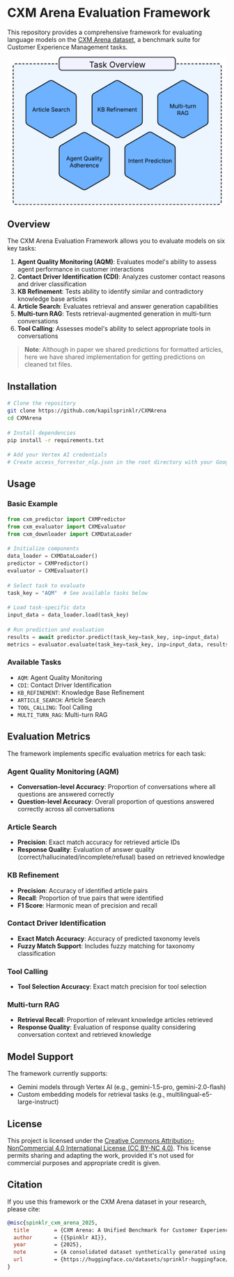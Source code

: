 # CXM Arena Evaluation Framework

This repository provides a comprehensive framework for evaluating language models on the [CXM Arena dataset](https://huggingface.co/datasets/sprinklr-huggingface/CXM_Arena), a benchmark suite for Customer Experience Management tasks.

<p align="center">
  <img src="assets/task_overview.png" width="600"/>
</p>


## Overview

The CXM Arena Evaluation Framework allows you to evaluate models on six key tasks:

1. **Agent Quality Monitoring (AQM)**: Evaluates model's ability to assess agent performance in customer interactions
2. **Contact Driver Identification (CDI)**: Analyzes customer contact reasons and driver classification
3. **KB Refinement**: Tests ability to identify similar and contradictory knowledge base articles
4. **Article Search**: Evaluates retrieval and answer generation capabilities
5. **Multi-turn RAG**: Tests retrieval-augmented generation in multi-turn conversations
6. **Tool Calling**: Assesses model's ability to select appropriate tools in conversations

> **Note**: Although in paper we shared predictions for formatted articles, here we have shared implementation for getting predictions on cleaned txt files.

## Installation

```bash
# Clone the repository
git clone https://github.com/kapilsprinklr/CXMArena
cd CXMArena

# Install dependencies
pip install -r requirements.txt

# Add your Vertex AI credentials
# Create access_forrestor_nlp.json in the root directory with your Google Cloud credentials
```

## Usage

### Basic Example

```python
from cxm_predictor import CXMPredictor
from cxm_evaluator import CXMEvaluator
from cxm_downloader import CXMDataLoader

# Initialize components
data_loader = CXMDataLoader()
predictor = CXMPredictor()
evaluator = CXMEvaluator()

# Select task to evaluate
task_key = "AQM"  # See available tasks below

# Load task-specific data
input_data = data_loader.load(task_key)

# Run prediction and evaluation
results = await predictor.predict(task_key=task_key, inp=input_data)
metrics = evaluator.evaluate(task_key=task_key, inp=input_data, results=results)
```

### Available Tasks

- `AQM`: Agent Quality Monitoring
- `CDI`: Contact Driver Identification 
- `KB_REFINEMENT`: Knowledge Base Refinement
- `ARTICLE_SEARCH`: Article Search
- `TOOL_CALLING`: Tool Calling
- `MULTI_TURN_RAG`: Multi-turn RAG

## Evaluation Metrics

The framework implements specific evaluation metrics for each task:

### Agent Quality Monitoring (AQM)
- **Conversation-level Accuracy**: Proportion of conversations where all questions are answered correctly
- **Question-level Accuracy**: Overall proportion of questions answered correctly across all conversations

### Article Search
- **Precision**: Exact match accuracy for retrieved article IDs
- **Response Quality**: Evaluation of answer quality (correct/hallucinated/incomplete/refusal) based on retrieved knowledge

### KB Refinement
- **Precision**: Accuracy of identified article pairs
- **Recall**: Proportion of true pairs that were identified
- **F1 Score**: Harmonic mean of precision and recall

### Contact Driver Identification
- **Exact Match Accuracy**: Accuracy of predicted taxonomy levels
- **Fuzzy Match Support**: Includes fuzzy matching for taxonomy classification

### Tool Calling
- **Tool Selection Accuracy**: Exact match precision for tool selection

### Multi-turn RAG
- **Retrieval Recall**: Proportion of relevant knowledge articles retrieved
- **Response Quality**: Evaluation of response quality considering conversation context and retrieved knowledge

## Model Support

The framework currently supports:
- Gemini models through Vertex AI (e.g., gemini-1.5-pro, gemini-2.0-flash)
- Custom embedding models for retrieval tasks (e.g., multilingual-e5-large-instruct)


## License

This project is licensed under the [Creative Commons Attribution-NonCommercial 4.0 International License (CC BY-NC 4.0)](https://creativecommons.org/licenses/by-nc/4.0/). This license permits sharing and adapting the work, provided it's not used for commercial purposes and appropriate credit is given.

## Citation

If you use this framework or the CXM Arena dataset in your research, please cite:

```bibtex
@misc{spinklr_cxm_arena_2025,
  title        = {CXM Arena: A Unified Benchmark for Customer Experience Management Tasks},
  author       = {{Spinklr AI}},
  year         = {2025},
  note         = {A consolidated dataset synthetically generated using Gemini-2.0-flash and GPT-4o, encompassing tasks for agent quality adherence, KB refinement, article search and comprehension, intent prediction, and multi-turn RAG with tools. CC BY-NC-4.0.},
  url          = {https://huggingface.co/datasets/sprinklr-huggingface/CXM_Arena}
}
```